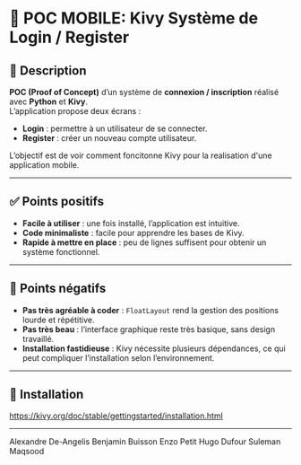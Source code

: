 # 📝 POC MOBILE: Kivy Système de Login / Register

## 📖 Description

**POC (Proof of Concept)** d’un système de **connexion / inscription** réalisé avec **Python** et **Kivy**.  
L’application propose deux écrans :  
- **Login** : permettre à un utilisateur de se connecter.  
- **Register** : créer un nouveau compte utilisateur.  

L’objectif est de voir comment foncitonne Kivy pour la realisation d'une application mobile.  

---

## ✅ Points positifs

- **Facile à utiliser** : une fois installé, l’application est intuitive.  
- **Code minimaliste** : facile pour apprendre les bases de Kivy.  
- **Rapide à mettre en place** : peu de lignes suffisent pour obtenir un système fonctionnel.  

---

## 🚫 Points négatifs

- **Pas très agréable à coder** : `FloatLayout` rend la gestion des positions lourde et répétitive.  
- **Pas très beau** : l’interface graphique reste très basique, sans design travaillé.  
- **Installation fastidieuse** : Kivy nécessite plusieurs dépendances, ce qui peut compliquer l’installation selon l’environnement.  

---

## 🚀 Installation

https://kivy.org/doc/stable/gettingstarted/installation.html

---

Alexandre De-Angelis
Benjamin Buisson
Enzo Petit
Hugo Dufour
Suleman Maqsood
